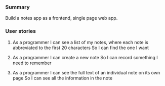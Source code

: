 ### Summary
Build a notes app as a frontend, single page web app.

### User stories
1. As a programmer
I can see a list of my notes, where each note is abbreviated to the first 20 characters
So I can find the one I want

2. As a programmer
I can create a new note
So I can record something I need to remember

3. As a programmer
I can see the full text of an individual note on its own page
So I can see all the information in the note
